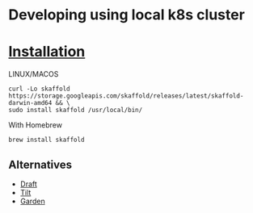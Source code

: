 # Developing using local k8s cluster

# [Installation](https://skaffold.dev/docs/install/)
LINUX/MACOS
```
curl -Lo skaffold https://storage.googleapis.com/skaffold/releases/latest/skaffold-darwin-amd64 && \
sudo install skaffold /usr/local/bin/
```

With Homebrew
```
brew install skaffold
```

## Alternatives

* [Draft](https://draft.sh/)
* [Tilt](https://tilt.dev/)
* [Garden](https://garden.io/)
